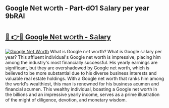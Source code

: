 ## Google N𝚎t w𝚘rth - Part-dO1 S𝚊lary per year 9bRAI

# <h2><a href="http://gc1jyg.nevu.top/?p=Google">🔗 👉🔴 Google N𝚎t w𝚘rth - S𝚊lary</a></h2>

[![Google N𝚎t W𝚘rth](https://i.imgur.com/Oavwk0R.jpeg)](http://gc1jyg.nevu.top/?p=Google)
What is Google n𝚎t w𝚘rth? What is Google s𝚊lary per year?
This affluent individual's Google net worth is impressive, placing him among the industry's most financially successful. His yearly earnings are significant, but they are overshadowed by Google net worth, which is believed to be more substantial due to his diverse business interests and valuable real estate holdings. With a Google net worth that ranks him among the world's wealthiest, this man is renowned for his business acumen and financial acumen. This wealthy individual, boasting a Google net worth in the billions and an impressive yearly income, serves as a prime illustration of the might of diligence, devotion, and monetary wisdom.
